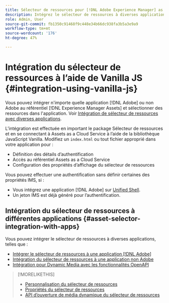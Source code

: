 ```yaml
---
title: Sélecteur de ressources pour [!DNL Adobe Experience Manager] as a [!DNL Cloud Service]
description: Intégrez le sélecteur de ressources à diverses applications Adobe, non Adobe et tierces.
role: Admin, User
source-git-commit: fb1350c91468f9c448e34b66dc938fa3b5a3e9a9
workflow-type: tm+mt
source-wordcount: '176'
ht-degree: 47%

---
```



# Intégration du sélecteur de ressources à l’aide de Vanilla JS {#integration-using-vanilla-js}

Vous pouvez intégrer n&#39;importe quelle application [!DNL Adobe] ou non Adobe au référentiel [!DNL Experience Manager Assets] et sélectionner des ressources dans l&#39;application. Voir [Intégration de sélecteur de ressources avec diverses applications](#integrate-asset-selector.md).

L’intégration est effectuée en important le package Sélecteur de ressources et en se connectant à Assets as a Cloud Service à l’aide de la bibliothèque JavaScript Vanilla. Modifiez un `index.html` ou tout fichier approprié dans votre application pour :

* Définition des détails d’authentification
* Accès au référentiel Assets as a Cloud Service
* Configuration des propriétés d’affichage du sélecteur de ressources

Vous pouvez effectuer une authentification sans définir certaines des propriétés IMS, si :

* Vous intégrez une application [!DNL Adobe] sur [Unified Shell](https://experienceleague.adobe.com/docs/experience-manager-cloud-service/content/overview/aem-cloud-service-on-unified-shell.html?lang=fr).
* Un jeton IMS est déjà généré pour l’authentification.

## Intégration du sélecteur de ressources à différentes applications {#asset-selector-integration-with-apps}

Vous pouvez intégrer le sélecteur de ressources à diverses applications, telles que :

* [Intégrer le sélecteur de ressources à une application  [!DNL Adobe] ](#integrate-asset-selector.md)
* [Intégration du sélecteur de ressources à une application non Adobe](#integrate-asset-selector-non-adobe.md)
* [Intégration pour Dynamic Media avec les fonctionnalités OpenAPI](#integrate-asset-selector-dynamic-media-open-api.md)


>[!MORELIKETHIS]
>
>* [Personnalisation du sélecteur de ressources](/help/assets/asset-selector-customization.md)
>* [Propriétés du sélecteur de ressources](/help/assets/asset-selector-properties.md)
>* [ API d’ouverture de média dynamique du sélecteur de ressources ](/help/assets/integrate-asset-selector-dynamic-media-open-api.md)

